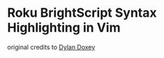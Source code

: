 Roku BrightScript Syntax Highlighting in Vim
=============

original credits to [Dylan Doxey](http://dylan.doxey.org/article/64/roku-brightscript-syntax-highlighting-in-vim)

